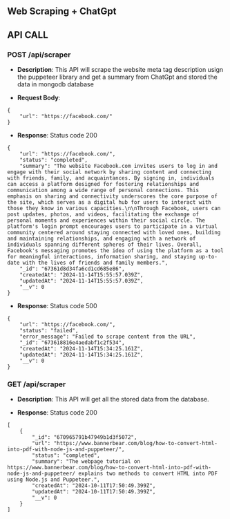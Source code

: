 ## Web Scraping + ChatGpt

## API CALL

### POST /api/scraper
- **Description**: This API will scrape the website meta tag description usign the puppeteer library and get a summary from ChatGpt and stored the data in mongodb database

- **Request Body**: 
```
{
    "url": "https://facebook.com/"
}
```
- **Response**: Status code 200
```
{
    "url": "https://facebook.com/",
    "status": "completed",
    "summary": "The website Facebook.com invites users to log in and engage with their social network by sharing content and connecting with friends, family, and acquaintances. By signing in, individuals can access a platform designed for fostering relationships and communication among a wide range of personal connections. This emphasis on sharing and connectivity underscores the core purpose of the site, which serves as a digital hub for users to interact with those they know in various capacities.\n\nThrough Facebook, users can post updates, photos, and videos, facilitating the exchange of personal moments and experiences within their social circle. The platform's login prompt encourages users to participate in a virtual community centered around staying connected with loved ones, building and maintaining relationships, and engaging with a network of individuals spanning different spheres of their lives. Overall, Facebook's messaging promotes the idea of using the platform as a tool for meaningful interactions, information sharing, and staying up-to-date with the lives of friends and family members.",
    "_id": "67361d8d34fa6cd1cd685e86",
    "createdAt": "2024-11-14T15:55:57.039Z",
    "updatedAt": "2024-11-14T15:55:57.039Z",
    "__v": 0
}
```

- **Response**: Status code 500
```
{
    "url": "https://facebook.com/",
    "status": "failed",
    "error_message": "Failed to scrape content from the URL",
    "_id": "673618816e4aedabf1c2f534",
    "createdAt": "2024-11-14T15:34:25.161Z",
    "updatedAt": "2024-11-14T15:34:25.161Z",
    "__v": 0
}
```

### GET /api/scraper
- **Description**: This API will get all the stored data from the database.

- **Response**: Status code 200
```
[
    {
        "_id": "670965791b47949b1d3f5072",
        "url": "https://www.bannerbear.com/blog/how-to-convert-html-into-pdf-with-node-js-and-puppeteer/",
        "status": "completed",
        "summary": "The webpage tutorial on https://www.bannerbear.com/blog/how-to-convert-html-into-pdf-with-node-js-and-puppeteer/ explains two methods to convert HTML into PDF using Node.js and Puppeteer.",
        "createdAt": "2024-10-11T17:50:49.399Z",
        "updatedAt": "2024-10-11T17:50:49.399Z",
        "__v": 0
    }
]
```
